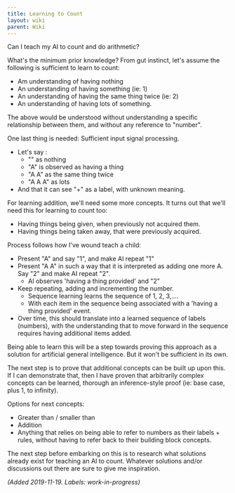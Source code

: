 ```yaml
---
title: Learning to Count
layout: wiki
parent: Wiki
---
```


Can I teach my AI to count and do arithmetic?

What's the minimum prior knowledge? From gut instinct, let's assume the following is sufficient to learn to count:
* Am understanding of having nothing
* An understanding of having something (ie: 1)
* An understanding of having the same thing twice (ie: 2) 
* An understanding of having lots of something. 

The above would be understood without understanding a specific relationship between them, and without any reference to "number". 

One last thing is needed: Sufficient input signal processing.
*  Let's say :
    * "" as nothing
    * "A" is observed as having a thing
    * "A A" as the same thing twice
    * "A A A" as lots
* And that it can see "+" as a label, with unknown meaning. 

For learning addition, we'll need some more concepts. It turns out that we'll need this for learning to count too:
* Having things being given, when previously not acquired them. 
* Having things being taken away, that were previously acquired. 

Process follows how I've wound teach a child:
* Present "A" and say "1", and make AI repeat "1"
* Present "A A" in such a way that it is interpreted as adding one more A. Say "2" and make AI repeat "2".
    * AI observes 'having a thing provided' and "2"
* Keep repeating, adding and incrementing the number. 
    * Sequence learning learns the sequence of 1, 2, 3,.... 
    * With each item in the sequence being associated with a 'having a thing provided' event. 
* Over time, this should translate into a learned sequence of labels (numbers), with the understanding that to move forward in the sequence requires having additional items added. 

Being able to learn this will be a step towards proving this approach as a solution for artificial general intelligence. But it won't be sufficient in its own. 

The next step is to prove that additional concepts can be built up upon this. If I can demonstrate that, then I have proven that arbitrarily complex concepts can be learned, thorough an inference-style proof (ie: base case, plus 1, to infinity).

Options for next concepts:
* Greater than / smaller than
* Addition
* Anything that relies on being able to refer to numbers as their labels + rules, without having to refer back to their building block concepts. 

The next step before embarking on this is to research what solutions already exist for teaching an AI to count. Whatever solutions and/or discussions out there are sure to give me inspiration.

_(Added 2019-11-19. Labels: work-in-progress)_
